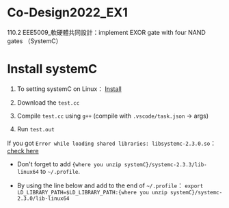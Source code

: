 # Co-Design2022_EX1
110.2 EEE5009_軟硬體共同設計：implement EXOR gate with four NAND gates （SystemC）

# Install systemC 

1. To setting systemC on Linux： [Install](https://blog.csdn.net/weixin_44381276/article/details/121641494?spm=1001.2101.3001.6650.9&utm_medium=distribute.pc_relevant.none-task-blog-2%7Edefault%7EBlogCommendFromBaidu%7ERate-9.pc_relevant_default&depth_1-utm_source=distribute.pc_relevant.none-task-blog-2%7Edefault%7EBlogCommendFromBaidu%7ERate-9.pc_relevant_default&utm_relevant_index=11)

2. Download the ```test.cc``` 
3. Compile ```test.cc``` using ```g++``` (compile with ```.vscode/task.json``` -> args)
4. Run ```test.out```

If you got ```Error while loading shared libraries: libsystemc-2.3.0.so```：[check here](https://stackoverflow.com/questions/12408882/error-while-loading-shared-libraries-libsystemc-2-3-0-so)

- Don't forget to add ```{where you unzip systemC}/systemc-2.3.3/lib-linux64``` to ```~/.profile```.

- By using the line below and add to the end of ```~/.profile```：
    ```export LD_LIBRARY_PATH=$LD_LIBRARY_PATH:{where you unzip systemC}/systemc-2.3.0/lib-linux64```